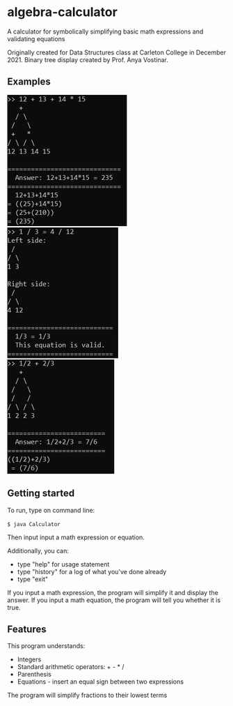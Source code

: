 # algebra-calculator
A calculator for symbolically simplifying basic math expressions and validating equations

Originally created for Data Structures class at Carleton College in December 2021. Binary tree display created by Prof. Anya Vostinar.

## Examples

![Example image with order of operations](images/example_order_of_operations.PNG)
![Example image of equation validation](images/example_equation.PNG)
![Example image of combined fractions](images/example_combining_fractions2.PNG)

## Getting started
To run, type on command line:

```$ java Calculator```

Then input input a math expression or equation.

Additionally, you can:
* type "help" for usage statement
* type "history" for a log of what you've done already
* type "exit"

If you input a math expression, the program will simplify it and display the answer.
If you input a math equation, the program will tell you whether it is true.

## Features
This program understands:
* Integers
* Standard arithmetic operators: + - * /
* Parenthesis
* Equations - insert an equal sign between two expressions

The program will simplify fractions to their lowest terms
